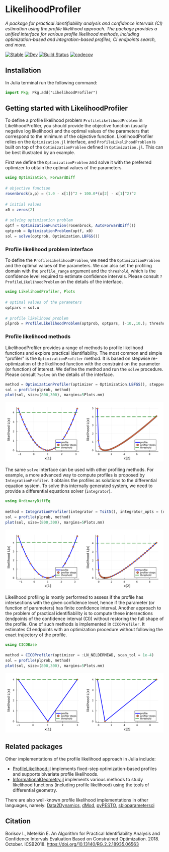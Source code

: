 # LikelihoodProfiler
*A package for practical identifiability analysis and confidence intervals (CI) estimation using the profile likelihood approach. The package provides a unified interface for various profile likelihood methods, including optimization-based and integration-based profiles, CI endpoints search, and more.*

[![Stable](https://img.shields.io/badge/docs-stable-blue.svg)](https://insysbio.github.io/LikelihoodProfiler.jl/stable/)
[![Dev](https://img.shields.io/badge/docs-dev-blue.svg)](https://insysbio.github.io/LikelihoodProfiler.jl/latest)
[![Build Status](https://github.com/insysbio/LikelihoodProfiler.jl/actions/workflows/CI.yml/badge.svg?branch=master)](https://github.com/insysbio/LikelihoodProfiler.jl/actions/workflows/CI.yml?query=branch%3Amaster)
[![codecov](https://codecov.io/gh/insysbio/LikelihoodProfiler.jl/graph/badge.svg)](https://codecov.io/gh/insysbio/LikelihoodProfiler.jl)

## Installation

In Julia terminal run the following command:

```julia
import Pkg; Pkg.add("LikelihoodProfiler")
```

## Getting started with LikelihoodProfiler

To define a profile likelihood problem `ProfileLikelihoodProblem` in LikelihoodProfiler, you should provide the objective function (usually negative log likelihood) and the optimal values of the parameters that correspond to the minimum of the objective function. LikelihoodProfiler relies on the `Optimization.jl` interface, and `ProfileLikelihoodProblem` is built on top of the `OptimizationProblem` defined in `Optimization.jl`. This can be best illustrated by an example.

First we define the `OptimizationProblem` and solve it with the preferred optimizer to obtain the optimal values of the parameters. 

```julia
using Optimization, ForwardDiff

# objective function
rosenbrock(x,p) = (1.0 - x[1])^2 + 100.0*(x[2] - x[1]^2)^2

# initial values
x0 = zeros(2)

# solving optimization problem
optf = OptimizationFunction(rosenbrock, AutoForwardDiff())
optprob = OptimizationProblem(optf, x0)
sol = solve(optprob, Optimization.LBFGS())
```

### Profile likelihood problem interface

To define the `ProfileLikelihoodProblem`, we need the `OptimizationProblem` and the optimal values of the parameters. We can also set the profiling domain with the `profile_range` argument and the `threshold`, which is the confidence level required to estimate confidence intervals. Please consult `?ProfileLikelihoodProblem` on the details of the interface.

```julia
using LikelihoodProfiler, Plots

# optimal values of the parameters
optpars = sol.u

# profile likelihood problem
plprob = ProfileLikelihoodProblem(optprob, optpars, (-10.,10.); threshold = 4.0)
```

### Profile likelihood methods

LikelihoodProfiler provides a range of methods to profile likelihood functions and explore practical identifiability. The most common and simple "profiler" is the `OptimizationProfiler` method. It is based on stepwise re-optimization of the likelihood function with the constraint on the parameter (or function) of interest. We define the method and run the `solve` procedure. Please consult `?solve` on the details of the interface.

```julia
method = OptimizationProfiler(optimizer = Optimization.LBFGS(), stepper = FixedStep(; initial_step=0.15))
sol = profile(plprob, method)
plot(sol, size=(800,300), margins=5Plots.mm)
```
![Rosenbrock optimization-based profile](https://github.com/insysbio/LikelihoodProfiler.jl/blob/master/docs/assets/rosenbrock_optimization.png)

The same `solve` interface can be used with other profiling methods. For example, a more advanced way to compute profiles is proposed by `IntegrationProfiler`. It obtains the profiles as solutions to the differential equation system. To solve this internally generated system, we need to provide a differential equations solver (`integrator`). 

```julia
using OrdinaryDiffEq

method = IntegrationProfiler(integrator = Tsit5(), integrator_opts = (dtmax=0.3,), matrix_type = :hessian)
sol = profile(plprob, method)
plot(sol, size=(800,300), margins=5Plots.mm)
```
![Rosenbrock integration-based profile](https://github.com/insysbio/LikelihoodProfiler.jl/blob/master/docs/assets/rosenbrock_integration.png)

Likelihood profiling is mostly performed to assess if the profile has intersections with the given confidence level, hence if the parameter (or function of parameters) has finite confidence interval. Another approach to the problem of practical identifiability is to compute these intersections (endpoints of the confidence interval (CI)) without restoring the full shape of the profile. One of such methods is implemented in `CICOProfiler`. It estimates CI endpoints with an optimization procedure without following the exact trajectory of the profile. 

```julia
using CICOBase

method = CICOProfiler(optimizer = :LN_NELDERMEAD, scan_tol = 1e-4)
sol = profile(plprob, method)
plot(sol, size=(800,300), margins=5Plots.mm)
```
![Rosenbrock CICO profile](https://github.com/insysbio/LikelihoodProfiler.jl/blob/master/docs/assets/rosenbrock_cico.png)

## Related packages

Other implementations of the profile likelihood approach in Julia include:
- [ProfileLikelihood.jl](https://github.com/DanielVandH/ProfileLikelihood.jl) implements fixed-step optimization-based profiles and supports bivariate profile likelihoods.
- [InformationalGeometry.jl](https://github.com/RafaelArutjunjan/InformationGeometry.jl) implements various methods to study likelihood functions (including profile likelihood) using the tools of differential geometry.

There are also well-known profile likelihood implementations in other languages, namely: [Data2Dynamics](https://github.com/Data2Dynamics/d2d), [dMod](https://github.com/dkaschek/dMod/), [pyPESTO](https://github.com/ICB-DCM/pyPESTO), [sbioparametersci](https://www.mathworks.com/help/simbio/ref/sbioparameterci.html)

## Citation

Borisov I., Metelkin E. An Algorithm for Practical Identifiability Analysis and Confidence Intervals Evaluation Based on Constrained Optimization. 2018. October. ICSB2018. https://doi.org/10.13140/RG.2.2.18935.06563
